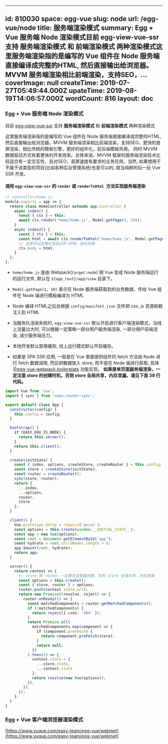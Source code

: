 
---
id: 810030
space: egg-vue
slug: node
url: /egg-vue/node
title: 服务端渲染模式
summary: Egg + Vue 服务端 Node 渲染模式目前 egg-view-vue-ssr 支持 服务端渲染模式 和 前端渲染模式 两种渲染模式这里服务端渲染指的是编写的 Vue 组件在 Node 服务端直接编译成完整的HTML, 然后直接输出给浏览器。MVVM 服务端渲染相比前端渲染，支持SEO，...
coverImage: null
createTime: 2019-07-27T05:49:44.000Z 
upateTime: 2019-08-19T14:06:57.000Z
wordCount: 816
layout: doc
---

### Egg + Vue 服务端 Node 渲染模式

目前 [egg-view-vue-ssr](https://github.com/easy-team/egg-view-vue-ssr) 支持 **服务端渲染模式** 和 **前端渲染模式** 两种渲染模式

这里服务端渲染指的是编写的 Vue 组件在 Node 服务端直接编译成完整的HTML, 然后直接输出给浏览器。MVVM 服务端渲染相比前端渲染，支持SEO，更快的首屏渲染，相比传统的模板引擎，更好的组件化，前后端模板共用。 同时 MVVM 数据驱动方式有着更快的开发效率。总体来说，MVVM 框架的服务端渲染技术比较适合有一定交互性，且对SEO，首屏速度有要求的业务应用。当然, 如果想用于不属于该类型的项目(比如各种后台管理系统)也是可以的, 就当纯粹的玩一玩 Vue SSR 开发。


#### 调用 `egg-view-vue-ssr` 的 `render` 或 `renderToHtml`  方法实现服务端渲染

```javascript
// controller/home.js
module.exports = app => {
  return class HomeController extends app.Controller {
    async index() {
      const { ctx } = this;
      await ctx.render('home/home.js', Model.getPage(1, 10));
    }
    async index2() {
      const { ctx } = this;
      const html = await ctx.renderToHtml('home/home.js', Model.getPage(1, 10));
      // 这里可以处理对渲染后的 HTML 进行处理
      ctx.body = html;
    }
  };
};
```


- `home/home.js` 是由 Webpack(`target:node`) 把 Vue 变成 Node 服务端运行的运行文件, 默认在 `${app_root}/app/view` 目录下。

- `Model.getPage(1, 10)` 表示在 Node 服务端获取到的业务数据，传给 Vue 组件在 Node 端进行模板编译为 HTML

- Node 编译 HTML之后会根据 `config/manifest.json` 文件把 css, js 资源依赖注入到 HTML

- 当服务队渲染失败时, `egg-view-vue-ssr` 默认开启进行客户端渲染模式。当线上流量过大时, 可以根据一定策略一部分用户服务端渲染, 一部分用户前端渲染, 减少服务端压力。

- 本地开发默认禁用缓存, 线上运行模式默认开启缓存。

- 如果是 SPA SSR 应用, 一般是在 Vue 里面提供组件的 fetch 方法由 Node 进行 fetch 数据调用, 然后把数据放入 store, 而不是在 Node 端进行获取, 具体见[egg-vue-webpack-boilerplate](https://github.com/easy-team/egg-vue-webpack-boilerplate/blob/master/app/web/page/app/app.js) 功能实现。 **如果是单页面服务端渲染，一定注意 store 的创建时机，否则 store 全局共享，内存泄漏，请见下面 38 行代码。**


```javascript
import Vue from 'vue';
import { sync } from 'vuex-router-sync';

export default class App {
  constructor(config) {
    this.config = config;
  }

  bootstrap() {
    if (EASY_ENV_IS_NODE) {
      return this.server();
    }
    return this.client();
  }

  create(initState) {
    const { index, options, createStore, createRouter } = this.config;
    const store = createStore(initState);
    const router = createRouter();
    sync(store, router);
    return {
      ...index,
      ...options,
      router,
      store
    };
  }

  client() {
    Vue.prototype.$http = require('axios');
    const options = this.create(window.__INITIAL_STATE__);
    const app = new Vue(options);
    const root = document.getElementById('app');
    const hydrate = root.childNodes.length > 0;
    app.$mount(root, hydrate);
    return app;
  }

  server() {
    return context => {
      // store 和 router 一定要在这里面创建，否则 store 全局共享，内存泄漏
      const options = this.create();
      const { store, router } = options;
      router.push(context.state.url);
      return new Promise((resolve, reject) => {
        router.onReady(() => {
          const matchedComponents = router.getMatchedComponents();
          if (!matchedComponents) {
            return reject({ code: '404' });
          }
          return Promise.all(
            matchedComponents.map(component => {
              if (component.preFetch) {
                return component.preFetch(store);
              }
              return null;
            })
          ).then(() => {
            context.state = {
              ...store.state,
              ...context.state
            };
            return resolve(new Vue(options));
          });
        });
      });
    };
  }
}
```


### Egg + Vue 客户端浏览器渲染模式

[https://www.yuque.com/easy-team/egg-vue/wekmet](https://www.yuque.com/easy-team/egg-vue/wekmet)

  